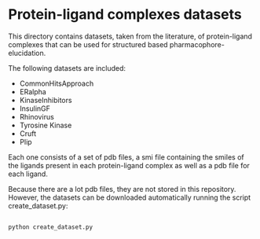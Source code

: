#  Protein-ligand complexes datasets

This directory contains datasets, taken from the literature, of protein-ligand complexes
that can be used for structured based pharmacophore-elucidation.

The following datasets are included:

- CommonHitsApproach
- ERalpha
- KinaseInhibitors
- InsulinGF
- Rhinovirus
- Tyrosine Kinase
- Cruft
- Plip

Each one consists of a set of pdb files, a smi file containing the smiles of the ligands present
in each protein-ligand complex as well as a pdb file for each ligand.

Because there are a lot pdb files, they are not stored in this repository. However, the datasets can
be downloaded automatically running the script create_dataset.py:

```bash

python create_dataset.py
```
